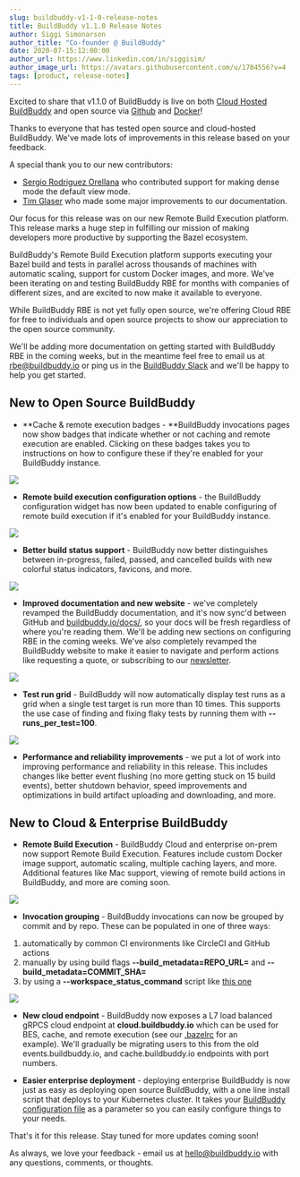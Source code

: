 ```yaml
---
slug: buildbuddy-v1-1-0-release-notes
title: BuildBuddy v1.1.0 Release Notes
author: Siggi Simonarson
author_title: "Co-founder @ BuildBuddy"
date: 2020-07-15:12:00:00
author_url: https://www.linkedin.com/in/siggisim/
author_image_url: https://avatars.githubusercontent.com/u/1704556?v=4
tags: [product, release-notes]
---
```


Excited to share that v1.1.0 of BuildBuddy is live on both [Cloud Hosted BuildBuddy](https://app.buildbuddy.io/) and open source via [Github](https://github.com/buildbuddy-io/buildbuddy) and [Docker](https://github.com/buildbuddy-io/buildbuddy/blob/master/SETUP.md#docker-image)!

Thanks to everyone that has tested open source and cloud-hosted BuildBuddy. We've made lots of improvements in this release based on your feedback.

A special thank you to our new contributors:

- [Sergio Rodriguez Orellana](https://github.com/SrodriguezO) who contributed support for making dense mode the default view mode.
- [Tim Glaser](https://twitter.com/timgl?lang=en) who made some major improvements to our documentation.

Our focus for this release was on our new Remote Build Execution platform. This release marks a huge step in fulfilling our mission of making developers more productive by supporting the Bazel ecosystem.

BuildBuddy's Remote Build Execution platform supports executing your Bazel build and tests in parallel across thousands of machines with automatic scaling, support for custom Docker images, and more. We've been iterating on and testing BuildBuddy RBE for months with companies of different sizes, and are excited to now make it available to everyone.

<!-- truncate -->

While BuildBuddy RBE is not yet fully open source, we're offering Cloud RBE for free to individuals and open source projects to show our appreciation to the open source community.

We'll be adding more documentation on getting started with BuildBuddy RBE in the coming weeks, but in the meantime feel free to email us at [rbe@buildbuddy.io](mailto:rbe@buildbuddy.io) or ping us in the [BuildBuddy Slack](https://join.slack.com/t/buildbuddy/shared_invite/zt-e0cugoo1-GiHaFuzzOYBPQzl9rkUR_g) and we'll be happy to help you get started.

## **New to Open Source BuildBuddy**

- **Cache & remote execution badges - **BuildBuddy invocations pages now show badges that indicate whether or not caching and remote execution are enabled. Clicking on these badges takes you to instructions on how to configure these if they're enabled for your BuildBuddy instance.

![](../static/img/blog/cache-badge.png)

- **Remote build execution configuration options** - the BuildBuddy configuration widget has now been updated to enable configuring of remote build execution if it's enabled for your BuildBuddy instance.

![](../static/img/blog/config-options.png)

- **Better build status support** - BuildBuddy now better distinguishes between in-progress, failed, passed, and cancelled builds with new colorful status indicators, favicons, and more.

![](../static/img/blog/favicon.png)

- **Improved documentation and new website** - we've completely revamped the BuildBuddy documentation, and it's now sync'd between GitHub and [buildbuddy.io/docs/](https://buildbuddy.io/docs/), so your docs will be fresh regardless of where you're reading them. We'll be adding new sections on configuring RBE in the coming weeks. We've also completely revamped the BuildBuddy website to make it easier to navigate and perform actions like requesting a quote, or subscribing to our [newsletter](#wf-form-Newsletter-Form).

![](../static/img/blog/docs.png)

- **Test run grid** - BuildBuddy will now automatically display test runs as a grid when a single test target is run more than 10 times. This supports the use case of finding and fixing flaky tests by running them with **--runs_per_test=100**.

![](../static/img/blog/test-runs.png)

- **Performance and reliability improvements** - we put a lot of work into improving performance and reliability in this release. This includes changes like better event flushing (no more getting stuck on 15 build events), better shutdown behavior, speed improvements and optimizations in build artifact uploading and downloading, and more.

## New to Cloud & Enterprise BuildBuddy

- **Remote Build Execution** - BuildBuddy Cloud and enterprise on-prem now support Remote Build Execution. Features include custom Docker image support, automatic scaling, multiple caching layers, and more. Additional features like Mac support, viewing of remote build actions in BuildBuddy, and more are coming soon.

![](../static/img/blog/rbe.png)

- **Invocation grouping** - BuildBuddy invocations can now be grouped by commit and by repo. These can be populated in one of three ways:

1.  automatically by common CI environments like CircleCI and GitHub actions
2.  manually by using build flags **--build_metadata=REPO_URL=** and **--build_metadata=COMMIT_SHA=**‍
3.  by using a **--workspace_status_command** script like [this one](https://github.com/buildbuddy-io/buildbuddy/blob/master/workspace_status.sh)

![](../static/img/blog/commits.png)

- **New cloud endpoint** - BuildBuddy now exposes a L7 load balanced gRPCS cloud endpoint at **cloud.buildbuddy.io** which can be used for BES, cache, and remote execution (see our [.bazelrc](https://github.com/buildbuddy-io/buildbuddy/blob/master/.bazelrc#L25) for an example). We'll gradually be migrating users to this from the old events.buildbuddy.io, and cache.buildbuddy.io endpoints with port numbers.

- **Easier enterprise deployment** - deploying enterprise BuildBuddy is now just as easy as deploying open source BuildBuddy, with a one line install script that deploys to your Kubernetes cluster. It takes your [BuildBuddy configuration file](https://www.buildbuddy.io/docs/config) as a parameter so you can easily configure things to your needs.

That's it for this release. Stay tuned for more updates coming soon!

As always, we love your feedback - email us at [hello@buildbuddy.io](mailto:hello@buildbuddy.io) with any questions, comments, or thoughts.
